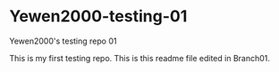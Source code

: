# Yewen2000-testing-01
Yewen2000's testing repo 01

This is my first testing repo.
This is this readme file edited in Branch01.
